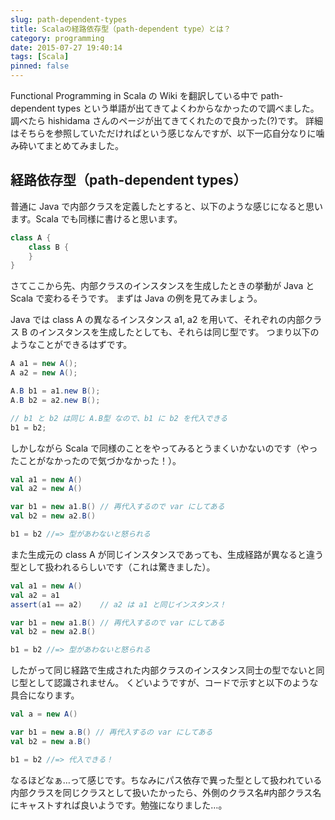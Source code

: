 ```yaml
---
slug: path-dependent-types
title: Scalaの経路依存型（path-dependent type）とは？
category: programming
date: 2015-07-27 19:40:14
tags: [Scala]
pinned: false
---
```


Functional Programming in Scala の Wiki を翻訳している中で path-dependent types という単語が出てきてよくわからなかったので調べました。 調べたら hishidama さんのページが出てきてくれたので良かった(?)です。 詳細はそちらを参照していただければという感じなんですが、以下一応自分なりに噛み砕いてまとめてみました。

## 経路依存型（path-dependent types）

普通に Java で内部クラスを定義したとすると、以下のような感じになると思います。Scala でも同様に書けると思います。

```java
class A {
    class B {
    }
}
```

さてここから先、内部クラスのインスタンスを生成したときの挙動が Java と Scala で変わるそうです。 まずは Java の例を見てみましょう。

Java では class A の異なるインスタンス a1, a2 を用いて、それぞれの内部クラス B のインスタンスを生成したとしても、それらは同じ型です。 つまり以下のようなことができるはずです。

```java
A a1 = new A();
A a2 = new A();

A.B b1 = a1.new B();
A.B b2 = a2.new B();

// b1 と b2 は同じ A.B型 なので、b1 に b2 を代入できる
b1 = b2;
```

しかしながら Scala で同様のことをやってみるとうまくいかないのです（やったことがなかったので気づかなかった！）。

```scala
val a1 = new A()
val a2 = new A()

var b1 = new a1.B() // 再代入するので var にしてある
val b2 = new a2.B()

b1 = b2 //=> 型があわないと怒られる
```

また生成元の class A が同じインスタンスであっても、生成経路が異なると違う型として扱われるらしいです（これは驚きました）。

```scala
val a1 = new A()
val a2 = a1
assert(a1 == a2)    // a2 は a1 と同じインスタンス！

var b1 = new a1.B() // 再代入するので var にしてある
val b2 = new a2.B()

b1 = b2 //=> 型があわないと怒られる
```

したがって同じ経路で生成された内部クラスのインスタンス同士の型でないと同じ型として認識されません。 くどいようですが、コードで示すと以下のような具合になります。

```scala
val a = new A()

var b1 = new a.B() // 再代入するの var にしてある
val b2 = new a.B()

b1 = b2 //=> 代入できる！
```

なるほどなぁ…って感じです。ちなみにパス依存で異った型として扱われている内部クラスを同じクラスとして扱いたかったら、外側のクラス名#内部クラス名にキャストすれば良いようです。勉強になりました…。
